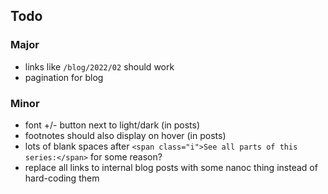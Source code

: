 ## Todo

### Major

- links like `/blog/2022/02` should work
- pagination for blog

### Minor
- font +/- button next to light/dark (in posts)
- footnotes should also display on hover (in posts)
- lots of blank spaces after `<span class="i">See all parts of this series:</span>` for some reason?
- replace all links to internal blog posts with some nanoc thing instead of hard-coding them
